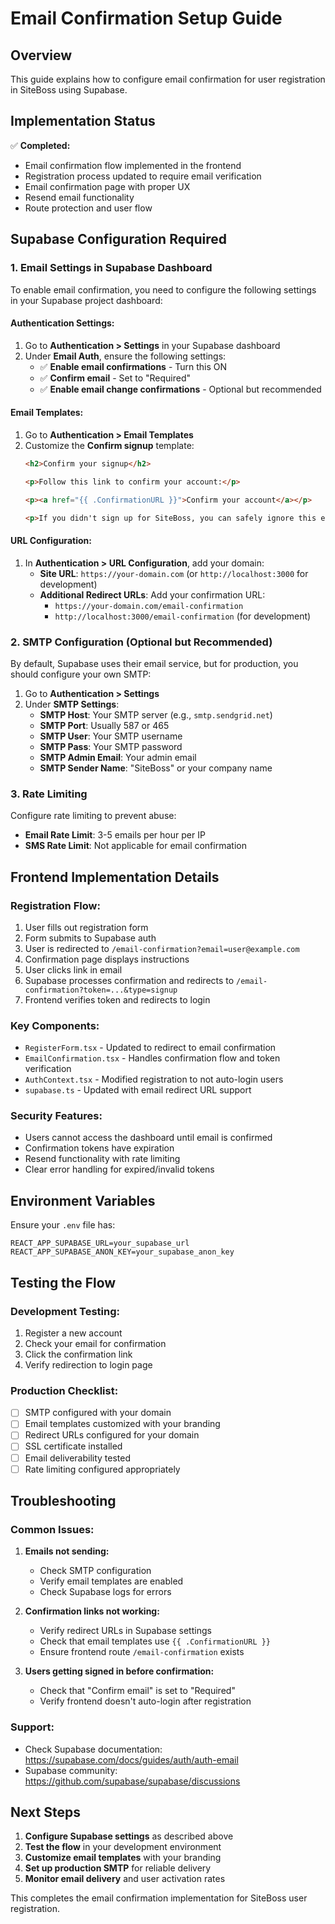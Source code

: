 # Email Confirmation Setup Guide

## Overview
This guide explains how to configure email confirmation for user registration in SiteBoss using Supabase.

## Implementation Status
✅ **Completed:**
- Email confirmation flow implemented in the frontend
- Registration process updated to require email verification
- Email confirmation page with proper UX
- Resend email functionality
- Route protection and user flow

## Supabase Configuration Required

### 1. Email Settings in Supabase Dashboard

To enable email confirmation, you need to configure the following settings in your Supabase project dashboard:

#### Authentication Settings:
1. Go to **Authentication > Settings** in your Supabase dashboard
2. Under **Email Auth**, ensure the following settings:
   - ✅ **Enable email confirmations** - Turn this ON
   - ✅ **Confirm email** - Set to "Required"
   - ✅ **Enable email change confirmations** - Optional but recommended

#### Email Templates:
1. Go to **Authentication > Email Templates**
2. Customize the **Confirm signup** template:
   ```html
   <h2>Confirm your signup</h2>
   
   <p>Follow this link to confirm your account:</p>
   
   <p><a href="{{ .ConfirmationURL }}">Confirm your account</a></p>
   
   <p>If you didn't sign up for SiteBoss, you can safely ignore this email.</p>
   ```

#### URL Configuration:
1. In **Authentication > URL Configuration**, add your domain:
   - **Site URL**: `https://your-domain.com` (or `http://localhost:3000` for development)
   - **Additional Redirect URLs**: Add your confirmation URL:
     - `https://your-domain.com/email-confirmation`
     - `http://localhost:3000/email-confirmation` (for development)

### 2. SMTP Configuration (Optional but Recommended)

By default, Supabase uses their email service, but for production, you should configure your own SMTP:

1. Go to **Authentication > Settings**
2. Under **SMTP Settings**:
   - **SMTP Host**: Your SMTP server (e.g., `smtp.sendgrid.net`)
   - **SMTP Port**: Usually 587 or 465
   - **SMTP User**: Your SMTP username
   - **SMTP Pass**: Your SMTP password
   - **SMTP Admin Email**: Your admin email
   - **SMTP Sender Name**: "SiteBoss" or your company name

### 3. Rate Limiting

Configure rate limiting to prevent abuse:
- **Email Rate Limit**: 3-5 emails per hour per IP
- **SMS Rate Limit**: Not applicable for email confirmation

## Frontend Implementation Details

### Registration Flow:
1. User fills out registration form
2. Form submits to Supabase auth
3. User is redirected to `/email-confirmation?email=user@example.com`
4. Confirmation page displays instructions
5. User clicks link in email
6. Supabase processes confirmation and redirects to `/email-confirmation?token=...&type=signup`
7. Frontend verifies token and redirects to login

### Key Components:
- `RegisterForm.tsx` - Updated to redirect to email confirmation
- `EmailConfirmation.tsx` - Handles confirmation flow and token verification
- `AuthContext.tsx` - Modified registration to not auto-login users
- `supabase.ts` - Updated with email redirect URL support

### Security Features:
- Users cannot access the dashboard until email is confirmed
- Confirmation tokens have expiration
- Resend functionality with rate limiting
- Clear error handling for expired/invalid tokens

## Environment Variables

Ensure your `.env` file has:
```
REACT_APP_SUPABASE_URL=your_supabase_url
REACT_APP_SUPABASE_ANON_KEY=your_supabase_anon_key
```

## Testing the Flow

### Development Testing:
1. Register a new account
2. Check your email for confirmation
3. Click the confirmation link
4. Verify redirection to login page

### Production Checklist:
- [ ] SMTP configured with your domain
- [ ] Email templates customized with your branding
- [ ] Redirect URLs configured for your domain
- [ ] SSL certificate installed
- [ ] Email deliverability tested
- [ ] Rate limiting configured appropriately

## Troubleshooting

### Common Issues:

1. **Emails not sending:**
   - Check SMTP configuration
   - Verify email templates are enabled
   - Check Supabase logs for errors

2. **Confirmation links not working:**
   - Verify redirect URLs in Supabase settings
   - Check that email templates use `{{ .ConfirmationURL }}`
   - Ensure frontend route `/email-confirmation` exists

3. **Users getting signed in before confirmation:**
   - Check that "Confirm email" is set to "Required"
   - Verify frontend doesn't auto-login after registration

### Support:
- Check Supabase documentation: https://supabase.com/docs/guides/auth/auth-email
- Supabase community: https://github.com/supabase/supabase/discussions

## Next Steps

1. **Configure Supabase settings** as described above
2. **Test the flow** in your development environment
3. **Customize email templates** with your branding
4. **Set up production SMTP** for reliable delivery
5. **Monitor email delivery** and user activation rates

This completes the email confirmation implementation for SiteBoss user registration.